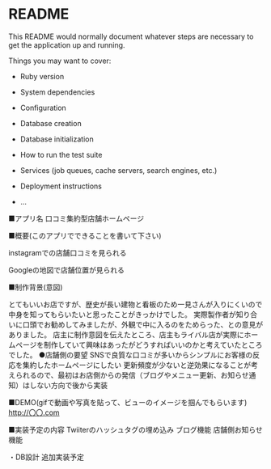 # README

This README would normally document whatever steps are necessary to get the
application up and running.

Things you may want to cover:

* Ruby version

* System dependencies

* Configuration

* Database creation

* Database initialization

* How to run the test suite

* Services (job queues, cache servers, search engines, etc.)

* Deployment instructions

* ...

<!-- ◎READMEを書く理由
・企業側へ現在どのような学習に取り組んでいるのかアピールするため
・書類選考では、現在どのような学習に取り組んでいるのか、意欲的に開発に取り組んでいるのかが伝わらないため
◎READMEに記載する項目※下記項目は必ず記載しましょう！ -->
■アプリ名
口コミ集約型店舗ホームページ

■概要(このアプリでできることを書いて下さい)

instagramでの店舗口コミを見られる

Googleの地図で店舗位置が見られる

■制作背景(意図)
<!-- ⇒どんな課題や不便なことを解決するためにこのアプリを作っろうと思ったのか。 -->
とてもいいお店ですが、歴史が長い建物と看板のため一見さんが入りにくいので中身を知ってもらいたいと思ったことがきっかけでした。
実際製作者が知り合いに口頭でお勧めしてみましたが、外観で中に入るのをためらった、との意見がありました。
店主に制作意図を伝えたところ、店主もライバル店が実際にホームページを制作していて興味はあったがどうすればいいのかと考えていたところでした。
●店舗側の要望
SNSで良質な口コミが多いからシンプルにお客様の反応を集約したホームページにしたい
更新頻度が少ないと逆効果になることが考えられるので、最初はお店側からの発信（ブログやメニュー更新、お知らせ通知）はしない方向で後から実装

■DEMO(gifで動画や写真を貼って、ビューのイメージを掴んでもらいます)
http://〇〇.com
<!-- 　⇒できている範囲で貼り付けましょう。 -->
■実装予定の内容
Twiiterのハッシュタグの埋め込み
ブログ機能
店舗側お知らせ機能

・DB設計
追加実装予定